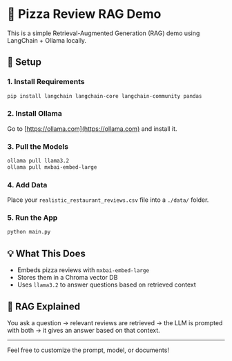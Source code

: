# 🍕 Pizza Review RAG Demo

This is a simple Retrieval-Augmented Generation (RAG) demo using LangChain + Ollama locally.

## 🚀 Setup

### 1. Install Requirements
```bash
pip install langchain langchain-core langchain-community pandas
```

### 2. Install Ollama
Go to [https://ollama.com](https://ollama.com) and install it.

### 3. Pull the Models
```bash
ollama pull llama3.2
ollama pull mxbai-embed-large
```

### 4. Add Data
Place your `realistic_restaurant_reviews.csv` file into a `./data/` folder.

### 5. Run the App
```bash
python main.py
```

## 💡 What This Does
- Embeds pizza reviews with `mxbai-embed-large`
- Stores them in a Chroma vector DB
- Uses `llama3.2` to answer questions based on retrieved context

## 🧠 RAG Explained
You ask a question → relevant reviews are retrieved → the LLM is prompted with both → it gives an answer based on that context.

---

Feel free to customize the prompt, model, or documents!
